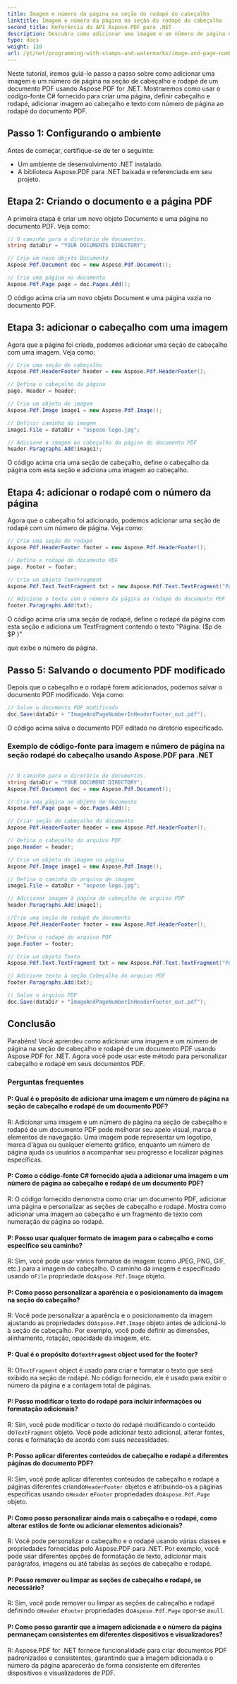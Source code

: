 ```yaml
---
title: Imagem e número da página na seção do rodapé do cabeçalho
linktitle: Imagem e número da página na seção do rodapé do cabeçalho
second_title: Referência da API Aspose.PDF para .NET
description: Descubra como adicionar uma imagem e um número de página no cabeçalho e rodapé de um documento PDF com Aspose.
type: docs
weight: 110
url: /pt/net/programming-with-stamps-and-watermarks/image-and-page-number-in-header-footer-section/
---
```

Neste tutorial, iremos guiá-lo passo a passo sobre como adicionar uma imagem e um número de página na seção de cabeçalho e rodapé de um documento PDF usando Aspose.PDF for .NET. Mostraremos como usar o código-fonte C# fornecido para criar uma página, definir cabeçalho e rodapé, adicionar imagem ao cabeçalho e texto com número de página ao rodapé do documento PDF.

## Passo 1: Configurando o ambiente

Antes de começar, certifique-se de ter o seguinte:

- Um ambiente de desenvolvimento .NET instalado.
- A biblioteca Aspose.PDF para .NET baixada e referenciada em seu projeto.

## Etapa 2: Criando o documento e a página PDF

A primeira etapa é criar um novo objeto Documento e uma página no documento PDF. Veja como:

```csharp
// O caminho para o diretório de documentos.
string dataDir = "YOUR DOCUMENTS DIRECTORY";

// Crie um novo objeto Documento
Aspose.Pdf.Document doc = new Aspose.Pdf.Document();

// Crie uma página no documento
Aspose.Pdf.Page page = doc.Pages.Add();
```

O código acima cria um novo objeto Document e uma página vazia no documento PDF.

## Etapa 3: adicionar o cabeçalho com uma imagem

Agora que a página foi criada, podemos adicionar uma seção de cabeçalho com uma imagem. Veja como:

```csharp
// Crie uma seção de cabeçalho
Aspose.Pdf.HeaderFooter header = new Aspose.Pdf.HeaderFooter();

// Defina o cabeçalho da página
page. Header = header;

// Crie um objeto de imagem
Aspose.Pdf.Image image1 = new Aspose.Pdf.Image();

// Definir caminho da imagem
image1.File = dataDir + "aspose-logo.jpg";

// Adicione a imagem ao cabeçalho da página do documento PDF
header.Paragraphs.Add(image1);
```

O código acima cria uma seção de cabeçalho, define o cabeçalho da página com esta seção e adiciona uma imagem ao cabeçalho.

## Etapa 4: adicionar o rodapé com o número da página

Agora que o cabeçalho foi adicionado, podemos adicionar uma seção de rodapé com um número de página. Veja como:

```csharp
// Crie uma seção de rodapé
Aspose.Pdf.HeaderFooter footer = new Aspose.Pdf.HeaderFooter();

// Defina o rodapé do documento PDF
page. Footer = footer;

// Crie um objeto TextFragment
Aspose.Pdf.Text.TextFragment txt = new Aspose.Pdf.Text.TextFragment("Page: ($p of $P)");

// Adicione o texto com o número da página ao rodapé do documento PDF
footer.Paragraphs.Add(txt);
```

O código acima cria uma seção de rodapé, define o rodapé da página com esta seção e adiciona um TextFragment contendo o texto "Página: ($p de $P )"

  que exibe o número da página.

## Passo 5: Salvando o documento PDF modificado

Depois que o cabeçalho e o rodapé forem adicionados, podemos salvar o documento PDF modificado. Veja como:

```csharp
// Salve o documento PDF modificado
doc.Save(dataDir + "ImageAndPageNumberInHeaderFooter_out.pdf");
```

O código acima salva o documento PDF editado no diretório especificado.

### Exemplo de código-fonte para imagem e número de página na seção rodapé do cabeçalho usando Aspose.PDF para .NET 
```csharp

// O caminho para o diretório de documentos.
string dataDir = "YOUR DOCUMENT DIRECTORY";
Aspose.Pdf.Document doc = new Aspose.Pdf.Document();

// Crie uma página no objeto de documento
Aspose.Pdf.Page page = doc.Pages.Add();

// Criar seção de cabeçalho do documento
Aspose.Pdf.HeaderFooter header = new Aspose.Pdf.HeaderFooter();

// Defina o cabeçalho do arquivo PDF
page.Header = header;

// Crie um objeto de imagem na página
Aspose.Pdf.Image image1 = new Aspose.Pdf.Image();

// Defina o caminho do arquivo de imagem
image1.File = dataDir + "aspose-logo.jpg";

// Adicionar imagem à página de cabeçalho do arquivo PDF
header.Paragraphs.Add(image1);

//Crie uma seção de rodapé do documento
Aspose.Pdf.HeaderFooter footer = new Aspose.Pdf.HeaderFooter();

// Defina o rodapé do arquivo PDF
page.Footer = footer;

// Crie um objeto Texto
Aspose.Pdf.Text.TextFragment txt = new Aspose.Pdf.Text.TextFragment("Page: ($p of $P ) ");

// Adicione texto à seção Cabeçalho do arquivo PDF
footer.Paragraphs.Add(txt);

// Salve o arquivo PDF
doc.Save(dataDir + "ImageAndPageNumberInHeaderFooter_out.pdf");

```

## Conclusão

Parabéns! Você aprendeu como adicionar uma imagem e um número de página na seção de cabeçalho e rodapé de um documento PDF usando Aspose.PDF for .NET. Agora você pode usar este método para personalizar cabeçalho e rodapé em seus documentos PDF.

### Perguntas frequentes

#### P: Qual é o propósito de adicionar uma imagem e um número de página na seção de cabeçalho e rodapé de um documento PDF?

R: Adicionar uma imagem e um número de página na seção de cabeçalho e rodapé de um documento PDF pode melhorar seu apelo visual, marca e elementos de navegação. Uma imagem pode representar um logotipo, marca d'água ou qualquer elemento gráfico, enquanto um número de página ajuda os usuários a acompanhar seu progresso e localizar páginas específicas.

#### P: Como o código-fonte C# fornecido ajuda a adicionar uma imagem e um número de página ao cabeçalho e rodapé de um documento PDF?

R: O código fornecido demonstra como criar um documento PDF, adicionar uma página e personalizar as seções de cabeçalho e rodapé. Mostra como adicionar uma imagem ao cabeçalho e um fragmento de texto com numeração de página ao rodapé.

#### P: Posso usar qualquer formato de imagem para o cabeçalho e como especifico seu caminho?

 R: Sim, você pode usar vários formatos de imagem (como JPEG, PNG, GIF, etc.) para a imagem do cabeçalho. O caminho da imagem é especificado usando o`File` propriedade do`Aspose.Pdf.Image` objeto.

#### P: Como posso personalizar a aparência e o posicionamento da imagem na seção do cabeçalho?

 R: Você pode personalizar a aparência e o posicionamento da imagem ajustando as propriedades do`Aspose.Pdf.Image` objeto antes de adicioná-lo à seção de cabeçalho. Por exemplo, você pode definir as dimensões, alinhamento, rotação, opacidade da imagem, etc.

####  P: Qual é o propósito do`TextFragment` object used for the footer?

 R: O`TextFragment` object é usado para criar e formatar o texto que será exibido na seção de rodapé. No código fornecido, ele é usado para exibir o número da página e a contagem total de páginas.

#### P: Posso modificar o texto do rodapé para incluir informações ou formatação adicionais?

 R: Sim, você pode modificar o texto do rodapé modificando o conteúdo do`TextFragment` objeto. Você pode adicionar texto adicional, alterar fontes, cores e formatação de acordo com suas necessidades.

#### P: Posso aplicar diferentes conteúdos de cabeçalho e rodapé a diferentes páginas do documento PDF?

 R: Sim, você pode aplicar diferentes conteúdos de cabeçalho e rodapé a páginas diferentes criando`HeaderFooter` objetos e atribuindo-os a páginas específicas usando o`Header` e`Footer` propriedades do`Aspose.Pdf.Page` objeto.

#### P: Como posso personalizar ainda mais o cabeçalho e o rodapé, como alterar estilos de fonte ou adicionar elementos adicionais?

R: Você pode personalizar o cabeçalho e o rodapé usando várias classes e propriedades fornecidas pelo Aspose.PDF para .NET. Por exemplo, você pode usar diferentes opções de formatação de texto, adicionar mais parágrafos, imagens ou até tabelas às seções de cabeçalho e rodapé.

#### P: Posso remover ou limpar as seções de cabeçalho e rodapé, se necessário?

R: Sim, você pode remover ou limpar as seções de cabeçalho e rodapé definindo o`Header` e`Footer` propriedades do`Aspose.Pdf.Page` opor-se a`null`.

#### P: Como posso garantir que a imagem adicionada e o número da página permaneçam consistentes em diferentes dispositivos e visualizadores?

R: Aspose.PDF for .NET fornece funcionalidade para criar documentos PDF padronizados e consistentes, garantindo que a imagem adicionada e o número da página aparecerão de forma consistente em diferentes dispositivos e visualizadores de PDF.
